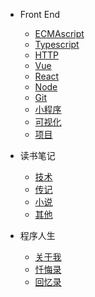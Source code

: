 
* Front End
  * [ECMAscript](Front_End/ECMAscript/)
  * [Typescript](Front_End/Typescript/)
  * [HTTP](Front_End/HTTP/)
  * [Vue](Front_End/Vue/)
  * [React](Front_End/React/)
  * [Node](Front_End/Node/)
  * [Git](Front_End/Git/)
  * [小程序](Front_End/Applets/)
  * [可视化](Front_End/Visualization/)
  * [项目](Front_End/Project/)

* 读书笔记
  * [技术](Reading_note/)
  * [传记](Reading_note/)
  * [小说](Reading_note/)
  * [其他](Reading_note/)

* 程序人生
  * [关于我](Procedural_life/)
  * [忏悔录](Procedural_life/)
  * [回忆录](Procedural_life/)